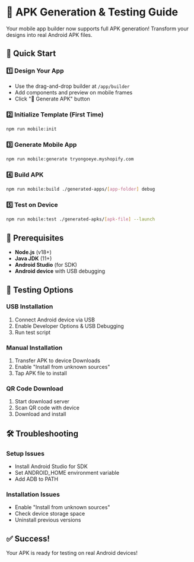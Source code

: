 # 📱 APK Generation & Testing Guide

Your mobile app builder now supports full APK generation! Transform your designs into real Android APK files.

## 🚀 Quick Start

### 1️⃣ Design Your App
- Use the drag-and-drop builder at `/app/builder`
- Add components and preview on mobile frames
- Click "📱 Generate APK" button

### 2️⃣ Initialize Template (First Time)
```bash
npm run mobile:init
```

### 3️⃣ Generate Mobile App
```bash
npm run mobile:generate tryongoeye.myshopify.com
```

### 4️⃣ Build APK
```bash
npm run mobile:build ./generated-apps/[app-folder] debug
```

### 5️⃣ Test on Device
```bash
npm run mobile:test ./generated-apks/[apk-file] --launch
```

## 🔧 Prerequisites

- **Node.js** (v18+)
- **Java JDK** (11+)
- **Android Studio** (for SDK)
- **Android device** with USB debugging

## 📱 Testing Options

### USB Installation
1. Connect Android device via USB
2. Enable Developer Options & USB Debugging
3. Run test script

### Manual Installation
1. Transfer APK to device Downloads
2. Enable "Install from unknown sources"
3. Tap APK file to install

### QR Code Download
1. Start download server
2. Scan QR code with device
3. Download and install

## 🛠️ Troubleshooting

### Setup Issues
- Install Android Studio for SDK
- Set ANDROID_HOME environment variable
- Add ADB to PATH

### Installation Issues
- Enable "Install from unknown sources"
- Check device storage space
- Uninstall previous versions

## ✅ Success!

Your APK is ready for testing on real Android devices! 